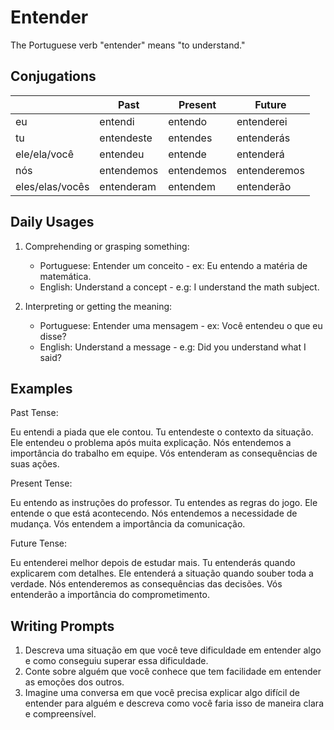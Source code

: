 # Entender

The Portuguese verb "entender" means "to understand."

## Conjugations

|                 | Past       | Present    | Future       |
| --------------- | ---------- | ---------- | ------------ |
| eu              | entendi    | entendo    | entenderei   |
| tu              | entendeste | entendes   | entenderás   |
| ele/ela/você    | entendeu   | entende    | entenderá    |
| nós             | entendemos | entendemos | entenderemos |
| eles/elas/vocês | entenderam | entendem   | entenderão   |

## Daily Usages

1. Comprehending or grasping something:

   - Portuguese: Entender um conceito - ex: Eu entendo a matéria de matemática.
   - English: Understand a concept - e.g: I understand the math subject.

2. Interpreting or getting the meaning:

   - Portuguese: Entender uma mensagem - ex: Você entendeu o que eu disse?
   - English: Understand a message - e.g: Did you understand what I said?

## Examples

Past Tense:

Eu entendi a piada que ele contou.
Tu entendeste o contexto da situação.
Ele entendeu o problema após muita explicação.
Nós entendemos a importância do trabalho em equipe.
Vós entenderam as consequências de suas ações.

Present Tense:

Eu entendo as instruções do professor.
Tu entendes as regras do jogo.
Ele entende o que está acontecendo.
Nós entendemos a necessidade de mudança.
Vós entendem a importância da comunicação.

Future Tense:

Eu entenderei melhor depois de estudar mais.
Tu entenderás quando explicarem com detalhes.
Ele entenderá a situação quando souber toda a verdade.
Nós entenderemos as consequências das decisões.
Vós entenderão a importância do comprometimento.

## Writing Prompts

1. Descreva uma situação em que você teve dificuldade em entender algo e como conseguiu superar essa dificuldade.
2. Conte sobre alguém que você conhece que tem facilidade em entender as emoções dos outros.
3. Imagine uma conversa em que você precisa explicar algo difícil de entender para alguém e descreva como você faria isso de maneira clara e compreensível.
